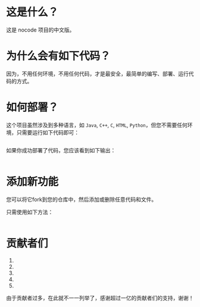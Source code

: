 # 这是什么？

这是 nocode 项目的中文版。

# 为什么会有如下代码？

因为，不用任何环境，不用任何代码，才是最安全，最简单的编写、部署、运行代码的方式。

# 如何部署？

这个项目虽然涉及到多种语言，如 `Java`, `C++`, `C`, `HTML`, `Python`，但您不需要任何环境，只需要运行如下代码即可：

```

```

如果你成功部署了代码，您应该看到如下输出：

```

```

# 添加新功能

您可以将它fork到您的仓库中，然后添加或删除任意代码和文件。

只需使用如下方法：

```

```

# 贡献者们

1.
2.
3.
4.
5.
由于贡献者过多，在此就不一一列举了，感谢超过一亿的贡献者们的支持，谢谢！